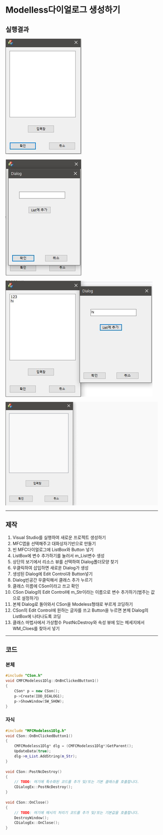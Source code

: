 # Modelless다이얼로그 생성하기
## 실행결과

![1](img/img3/MFC1.JPG)

![1](img/img3/MFC2.JPG)

![1](img/img3/MFC3.JPG)

![1](img/img3/MFC.gif)

---

## 제작
  1. Visual Studio를 실행하여 새로운 프로젝트 생성하기
  2. MFC앱을 선택해주고 대화상자기반으로 만들기
  3. 빈 MFC다이얼로그에 ListBox와 Button 넣기
  4. ListBox에 변수 추가하기를 눌러서 m_List변수 생성
  5. 상단의 보기에서 리소스 뷰를 선택하여 Dialog폴더모양 찾기
  6. 우클릭하여 삽입하면 새로운 Dialog가 생성
  7. 생성된 Dialog에 Edit Control과 Button넣기
  8. Dialog빈공간 우클릭해서 클래스 추가 누르기
  9. 클래스 이름에 CSon이라고 쓰고 확인
  10. CSon Dialog의 Edit Control에 m_Str이라는 이름으로 변수 추가하기(범주는 값으로 설정하기)
  11. 본체 Dialog로 돌아와서 CSon을 Modeless형태로 부르게 코딩하기
  12. CSon의 Edit Control에 원하는 글자를 쓰고 Button을 누르면 본체 Dialog의 ListBox에 나타나도록 코딩
  13. 클래스 마법사에서 가상함수 PostNcDestroy와 속성 뷰에 있는 메세지에서 WM_Cloes를 찾아서 넣기
---
## 코드
### 본체
```cpp
#include "CSon.h"
void CMFCModeless1Dlg::OnBnClickedButton1()
{
	CSon* p = new CSon();
	p->Create(IDD_DIALOG1);
	p->ShowWindow(SW_SHOW);
}
```
### 자식
```cpp
#include "MFCModeless1Dlg.h"
void CSon::OnBnClickedButton1()
{
	CMFCModeless1Dlg* dlg = (CMFCModeless1Dlg*)GetParent();
	UpdateData(true);
	dlg->m_List.AddString(m_Str);
}

void CSon::PostNcDestroy()
{
	// TODO: 여기에 특수화된 코드를 추가 및/또는 기본 클래스를 호출합니다.
	CDialogEx::PostNcDestroy();
}

void CSon::OnClose()
{
	// TODO: 여기에 메시지 처리기 코드를 추가 및/또는 기본값을 호출합니다.
	DestroyWindow();
	CDialogEx::OnClose();
}
```

